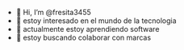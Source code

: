 - 👋 Hi, I’m @fresita3455
- 👀 estoy interesado en el mundo de la tecnologia 
- 🌱 actualmente estoy aprendiendo software 
- 💞️ estoy buscando colaborar con marcas 

<!---
fresita3455/fresita3455 is a ✨ special ✨ repository because its `README.md` (this file) appears on your GitHub profile.
You can click the Preview link to take a look at your changes.
--->
